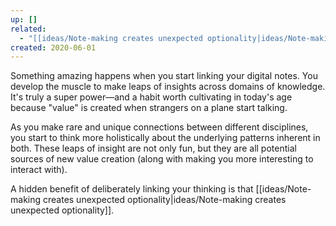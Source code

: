 ```yaml
---
up: []
related:
  - "[[ideas/Note-making creates unexpected optionality|ideas/Note-making creates unexpected optionality]]"
created: 2020-06-01
---
```

Something amazing happens when you start linking your digital notes. You develop the muscle to make leaps of insights across domains of knowledge. It's truly a super power—and a habit worth cultivating in today's age because "value" is created when strangers on a plane start talking. 

As you make rare and unique connections between different disciplines, you start to think more holistically about the underlying patterns inherent in both. These leaps of insight are not only fun, but they are all potential sources of new value creation (along with making you more interesting to interact with).

A hidden benefit of deliberately linking your thinking is that [[ideas/Note-making creates unexpected optionality|ideas/Note-making creates unexpected optionality]].